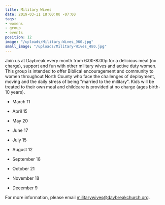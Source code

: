 ```yaml
---
title: Military Wives
date: 2019-03-11 18:00:00 -07:00
tags:
- womens
- group
- events
position: 12
image: "/uploads/Military-Wives_960.jpg"
small_image: "/uploads/Military-Wives_480.jpg"
---
```


Join us at Daybreak every month from 6:00-8:00p for a delicious meal (no charge), support and fun with other military wives and active duty women. This group is intended to offer Biblical encouragement and community to women throughout North County who face the challenges of deployment, moving and the daily stress of being "married to the military". Kids will be treated to their own meal and childcare is provided at no charge (ages birth-10 years).

* March 11

* April 15

* May 20

* June 17

* July 15

* August 12

* September 16

* October 21

* November 18

* December 9

For more information, please email [militarywives@daybreakchurch.org](militarywives@daybreakchurch.org).